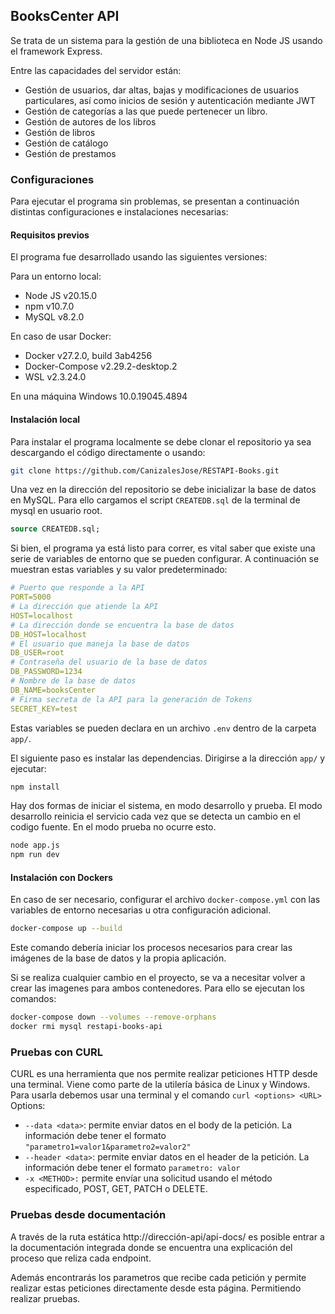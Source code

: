 ## BooksCenter API

Se trata de un sistema para la gestión de una biblioteca en Node JS usando el framework Express.

Entre las capacidades del servidor están:
- Gestión de usuarios, dar altas, bajas y modificaciones de usuarios particulares, así como inicios de sesión y autenticación mediante JWT
- Gestión de categorías a las que puede pertenecer un libro.
- Gestión de autores de los libros
- Gestión de libros
- Gestión de catálogo
- Gestión de prestamos

### Configuraciones

Para ejecutar el programa sin problemas, se presentan a continuación distintas configuraciones e instalaciones necesarias:

#### Requisitos previos

El programa fue desarrollado usando las siguientes versiones:

Para un entorno local:
- Node JS v20.15.0
- npm v10.7.0
- MySQL v8.2.0

En caso de usar Docker:
- Docker v27.2.0, build  3ab4256
- Docker-Compose v2.29.2-desktop.2
- WSL v2.3.24.0

En una máquina Windows 10.0.19045.4894

#### Instalación local

Para instalar el programa localmente se debe clonar el repositorio ya sea descargando el código directamente o usando:
```sh
git clone https://github.com/CanizalesJose/RESTAPI-Books.git
```

Una vez en la dirección del repositorio se debe inicializar la base de datos en MySQL. Para ello cargamos el script `CREATEDB.sql` de la terminal de mysql en usuario root.

```sql
source CREATEDB.sql;
```

Si bien, el programa ya está listo para correr, es vital saber que existe una serie de variables de entorno que se pueden configurar. A continuación se muestran estas variables y su valor predeterminado:

```yml
# Puerto que responde a la API
PORT=5000
# La dirección que atiende la API
HOST=localhost
# La dirección donde se encuentra la base de datos
DB_HOST=localhost
# El usuario que maneja la base de datos
DB_USER=root
# Contraseña del usuario de la base de datos
DB_PASSWORD=1234
# Nombre de la base de datos
DB_NAME=booksCenter
# Firma secreta de la API para la generación de Tokens
SECRET_KEY=test
```

Estas variables se pueden declara en un archivo `.env` dentro de la carpeta `app/`.

El siguiente paso es instalar las dependencias. Dirigirse a la dirección `app/` y ejecutar:
```sh
npm install
```

Hay dos formas de iniciar el sistema, en modo desarrollo y prueba. El modo desarrollo reinicia el servicio cada vez que se detecta un cambio en el codigo fuente. En el modo prueba no ocurre esto.
```sh
node app.js
npm run dev
```

#### Instalación con Dockers
En caso de ser necesario, configurar el archivo `docker-compose.yml` con las variables de entorno necesarias u otra configuración adicional.

```sh
docker-compose up --build
```

Este comando debería iniciar los procesos necesarios para crear las imágenes de la base de datos y la propia aplicación.

Si se realiza cualquier cambio en el proyecto, se va a necesitar volver a crear las imagenes para ambos contenedores. Para ello se ejecutan los comandos:

```sh
docker-compose down --volumes --remove-orphans
docker rmi mysql restapi-books-api
```


### Pruebas con CURL
CURL es una herramienta que nos permite realizar peticiones HTTP desde una terminal. Viene como parte de la utilería básica de Linux y Windows.
Para usarla debemos usar una terminal y el comando `curl <options> <URL>`
Options:
- `--data <data>`: permite enviar datos en el body de la petición. La información debe tener el formato `"parametro1=valor1&parametro2=valor2"`
- `--header <data>`: permite enviar datos en el header de la petición. La información debe tener el formato `parametro: valor`
- `-x <METHOD>:` permite envíar una solicitud usando el método especificado, POST, GET, PATCH o DELETE.

### Pruebas desde documentación
A través de la ruta estática http://dirección-api/api-docs/ es posible entrar a la documentación integrada donde se encuentra una explicación del proceso que reliza cada endpoint.

Además encontrarás los parametros que recibe cada petición y permite realizar estas peticiones directamente desde esta página. Permitiendo realizar pruebas.